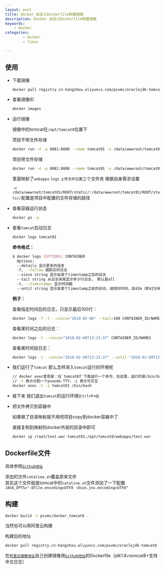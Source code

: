 ```yaml
---
layout: post
title: Docker 自定义Dockerfile构建镜像
description: Docker 自定义Dockerfile构建镜像
keywords: 
    - docker
categories: 
        - docker
        - linux

---
```




## 使用

+ 下载镜像

  ```bash
  docker pull registry.cn-hangzhou.aliyuncs.com/psvmc/oraclejdk-tomcat8
  ```

  

- 查看镜像ID

  ```bash
  docker images
  ```

- 运行镜像

  镜像中的tomcat在`/opt/tomcat8`位置下

  项目不带文件存储

  ```bash
  docker run -d -p 8081:8080 --name tomcat01 -v /data/wwwroot/tomcat01/:/opt/tomcat8/webapps/  -v /data/wwwroot/tomcat01_log/:/opt/tomcat8/logs/ --restart=always 71dc929e155c
  ```

  项目带文件存储

  ```bash
  docker run -d -p 8081:8080 --name tomcat01 -v /data/wwwroot/tomcat01/:/opt/tomcat8/webapps/  -v /data/wwwroot/tomcat01_log/:/opt/tomcat8/logs/ -v /data/wwwroot/tomcat01/ROOT/static/:/data/wwwroot/tomcat01/ROOT/static/ --restart=always 71dc929e155c
  ```

  

  里面映射了`webapps` `logs` `上传文件位置`三个文件夹 根据自身需求设置

  `-v /data/wwwroot/tomcat01/ROOT/static/:/data/wwwroot/tomcat01/ROOT/static/`配置是项目中配置的文件存储的路径

- 查看容器运行状态

  ```bash
  docker ps -a
  ```

- 查看`tomcat`启动日志

  ```bash
  docker logs tomcat01
  ```

  **命令格式：**

  ```bash
  $ docker logs [OPTIONS] CONTAINER 
    Options: 
  	--details 显示更多的信息 
  	-f, --follow 跟踪实时日志 
  	--since string 显示自某个timestamp之后的日志 
  	--tail string 从日志末尾显示多少行日志， 默认是all 
  	-t, --timestamps 显示时间戳 
  	--until string 显示自某个timestamp之前的日志，或相对时间，如42m（即42分钟）
  ```

  **例子：**

  查看指定时间后的日志，只显示最后100行：

  ```bash
  docker logs -f -t --since="2018-02-08" --tail=100 CONTAINER_ID/NAMES
  ```

  查看某时间之后的日志：

  ```bash
  docker logs -t --since="2018-02-08T13:23:37" CONTAINER_ID/NAMES
  ```

  查看某时间段日志：

  ```bash
  docker logs -t --since="2018-02-08T13:23:37" --until "2018-02-09T12:23:37" CONTAINER_ID/NAMES
  ```

   

- 我们运行了`tomcat` 那么怎样进入`tomcat`运行的环境呢

  ```bash
  // docker exec意思是：在`tomcat07`下面运行一个命令，在这里，运行的是/bin/bash
  // -t 表示分配一个pseudo-TTY，-i 表示可交互
  docker exec -t -i tomcat01 /bin/bash
  ```

- 接下来 我们退出`tomcat`的运行环境(`Ctrl+P+Q`)  

- 把文件拷贝到容器中

  如果做了目录映射就不用吧项目copy到docker容器中了

  直接复制到映射的docker外层的目录中即可

  ```bash
  docker cp /root/test.war tomcat01:/opt/tomcat8/webapps/test.war
  ```

  

## Dockerfile文件

具体参照[`Github地址`](https://github.com/psvmc/docker_tomcat8)

添加的文件`catalina.sh`覆盖原来文件  
其实这个文件就是tomcat中的`catalina.sh`文件添加了一下配置  
`JAVA_OPTS="-Dfile.encoding=UTF8 -Dsun.jnu.encoding=UTF8"`



## 构建

```bash
docker build -t psvmc/docker_tomcat8 . 
```

当然也可以用阿里云构建

构建后的地址

```bash
docker pull registry.cn-hangzhou.aliyuncs.com/psvmc/oraclejdk-tomcat8
```



在[`阿里云镜像地址`](https://cr.console.aliyun.com)自己创建镜像用[`Github地址`](https://github.com/psvmc/docker_tomcat8)的Dockerfile（jdk1.8+tomcat8+支持中文日志）







